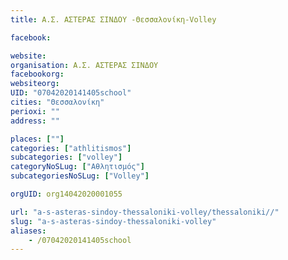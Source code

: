 ```yaml
---
title: Α.Σ. ΑΣΤΕΡΑΣ ΣΙΝΔΟΥ -Θεσσαλονίκη-Volley

facebook:

website:
organisation: Α.Σ. ΑΣΤΕΡΑΣ ΣΙΝΔΟΥ 
facebookorg:
websiteorg:
UID: "07042020141405school"
cities: "Θεσσαλονίκη"
perioxi: ""
address: ""

places: [""]
categories: ["athlitismos"]
subcategories: ["volley"]
categoryNoSLug: ["Αθλητισμός"]
subcategoriesNoSLug: ["Volley"]

orgUID: org14042020001055

url: "a-s-asteras-sindoy-thessaloniki-volley/thessaloniki//"
slug: "a-s-asteras-sindoy-thessaloniki-volley"
aliases:
    - /07042020141405school
---
```





